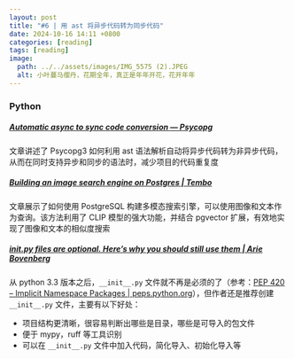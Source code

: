 ```yaml
---
layout: post
title: "#6 | 用 ast 将异步代码转为同步代码"
date: 2024-10-16 14:11 +0800
categories: [reading]
tags: [reading]
image:
  path: ../../assets/images/IMG_5575 (2).JPEG
  alt: 小叶蔓马缨丹，花期全年，真正是年年开花，花开年年
---
```




### Python

##### [Automatic async to sync code conversion — Psycopg](https://www.psycopg.org/articles/2024/09/23/async-to-sync/ "Automatic async to sync code conversion — Psycopg")

文章讲述了 Psycopg3 如何利用 ast 语法解析自动将异步代码转为非异步代码，从而在同时支持异步和同步的语法时，减少项目的代码重复度



##### [Building an image search engine on Postgres \| Tembo](https://tembo.io/blog/image-search/ "Building an image search engine on Postgres \| Tembo")

文章展示了如何使用 PostgreSQL 构建多模态搜索引擎，可以使用图像和文本作为查询。该方法利用了 CLIP 模型的强大功能，并结合 pgvector 扩展，有效地实现了图像和文本的相似度搜索



##### [init.py files are optional. Here’s why you should still use them \| Arie Bovenberg](https://dev.arie.bovenberg.net/blog/still-use-init-py/ "init.py files are optional. Here’s why you should still use them \| Arie Bovenberg")

从 python 3.3 版本之后，`__init__.py` 文件就不再是必须的了（参考：[PEP 420 – Implicit Namespace Packages \| peps.python.org](https://peps.python.org/pep-0420/ "PEP 420 – Implicit Namespace Packages \| peps.python.org")），但作者还是推荐创建 `__init__.py` 文件，主要有以下好处：

- 项目结构更清晰，很容易判断出哪些是目录，哪些是可导入的包文件
- 便于 mypy，ruff 等工具识别
- 可以在 `__init__.py` 文件中加入代码，简化导入、初始化导入等





